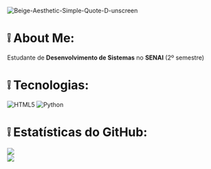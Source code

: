 
![Beige-Aesthetic-Simple-Quote-D-unscreen](https://github.com/user-attachments/assets/59571633-9cff-45fc-a8d2-5c036c88ce76)


# ❕ About Me:
Estudante de **Desenvolvimento de Sistemas** no **SENAI** (2º semestre)<br>


# ❕ Tecnologias:
![HTML5](https://img.shields.io/badge/html5-%23E34F26.svg?style=for-the-badge&logo=html5&logoColor=white) ![Python](https://img.shields.io/badge/python-3670A0?style=for-the-badge&logo=python&logoColor=ffdd54) 

# ❕ Estatísticas do GitHub:
![](https://github-readme-stats.vercel.app/api?username=gcochito&theme=omni&hide_border=false&include_all_commits=false&count_private=false)<br/> 
![](https://github-readme-stats.vercel.app/api/top-langs/?username=gcochito&theme=omni&hide_border=false&include_all_commits=false&count_private=false&layout=compact)


